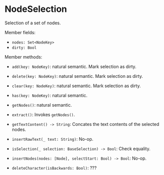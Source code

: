 
# NodeSelection

Selection of a set of nodes.

Member fields:

- `nodes: Set<NodeKey>`
- `dirty: Bool`

Member methods:

- `add(key: NodeKey)`: natural semantic. Mark selection as dirty.

- `delete(key: NodeKey)`: natural semantic. Mark selection as dirty.

- `clear(key: NodeKey)`: natural semantic. Mark selection as dirty.

- `has(key: NodeKey)`: natural semantic.

- `getNodes()`: natural semantic.

- `extract()`: Invokes `getNodes()`.

- `getTextContent() -> String`: Concates the text contents of the selected nodes.

- `insertRawText(_ text: String)`: No-op.

- `isSelection(_ selection: BaseSelection) -> Bool`: Check equality.

- `insertNodes(nodes: [Node], selectStart: Bool) -> Bool`: No-op.

- `deleteCharacter(isBackwards: Bool)`: ???